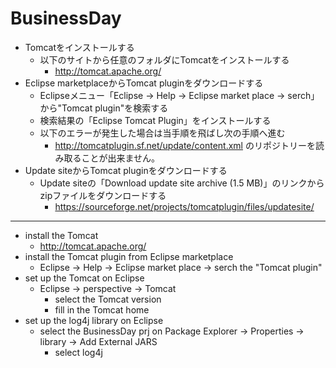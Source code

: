 # BusinessDay
* Tomcatをインストールする
    * 以下のサイトから任意のフォルダにTomcatをインストールする
         * http://tomcat.apache.org/
* Eclipse marketplaceからTomcat pluginをダウンロードする
    * Eclipseメニュー「Eclipse -> Help -> Eclipse market place  -> serch」から"Tomcat plugin"を検索する
    * 検索結果の「Eclipse Tomcat Plugin」をインストールする
    * 以下のエラーが発生した場合は当手順を飛ばし次の手順へ進む
        * http://tomcatplugin.sf.net/update/content.xml のリポジトリーを読み取ることが出来ません。
* Update siteからTomcat pluginをダウンロードする
    * Update siteの「Download update site archive (1.5 MB)」のリンクからzipファイルをダウンロードする
        * https://sourceforge.net/projects/tomcatplugin/files/updatesite/






----------------------------------------------------------------------------

* install the Tomcat
    * http://tomcat.apache.org/
* install the Tomcat plugin from Eclipse marketplace
    * Eclipse -> Help -> Eclipse market place  -> serch the "Tomcat plugin"
* set up the Tomcat on Eclipse
    * Eclipse -> perspective -> Tomcat
      *  select the Tomcat version
      *  fill in the Tomcat home
* set up the log4j library on Eclipse
    * select the BusinessDay prj on Package Explorer -> Properties -> library -> Add External JARS
      *  select log4j
